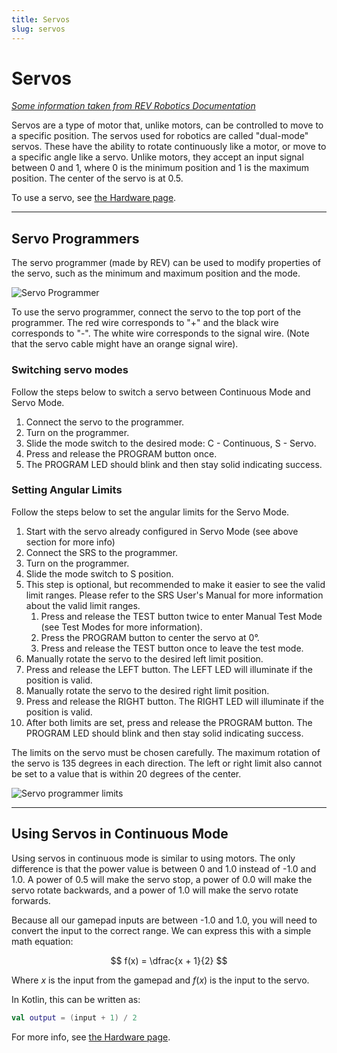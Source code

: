 ```yaml
---
title: Servos
slug: servos
---
```


# Servos

_[Some information taken from REV Robotics Documentation](https://docs.revrobotics.com/rev-crossover-products/servo/srs-programmer/switching-operating-modes)_

Servos are a type of motor that, unlike motors, can be controlled to move to a specific position. The servos used for 
robotics are called "dual-mode" servos. These have the ability to rotate continuously like a motor, or move to a specific
angle like a servo. Unlike motors, they accept an input signal between 0 and 1, where 0 is the minimum position and 1 is the
maximum position. The center of the servo is at 0.5.

To use a servo, see [the Hardware page](/hardware#accessing-servos).

---

## Servo Programmers

The servo programmer (made by REV) can be used to modify properties of the servo, such as the minimum and maximum 
position and the mode.

![Servo Programmer](/servo_programmer.png)

To use the servo programmer, connect the servo to the top port of the programmer. The red wire corresponds to "+" and
the black wire corresponds to "-". The white wire corresponds to the signal wire. (Note that the servo cable might have
an orange signal wire).

### Switching servo modes

Follow the steps below to switch a servo between Continuous Mode and Servo Mode.

 1. Connect the servo to the programmer.
 2. Turn on the programmer.
 3. Slide the mode switch to the desired mode: C - Continuous, S - Servo.
 4. Press and release the PROGRAM button once.
 5. The PROGRAM LED should blink and then stay solid indicating success.

### Setting Angular Limits

Follow the steps below to set the angular limits for the Servo Mode.

 1. Start with the servo already configured in Servo Mode (see above section for more info)
 2. Connect the SRS to the programmer.
 3. Turn on the programmer.
 4. Slide the mode switch to S position.
 5. This step is optional, but recommended to make it easier to see the valid limit ranges. Please refer to the SRS User's Manual for more information about the valid limit ranges.
    1. Press and release the TEST button twice to enter Manual Test Mode (see Test Modes for more information). 
    2. Press the PROGRAM button to center the servo at 0°. 
    3. Press and release the TEST button once to leave the test mode.
 6. Manually rotate the servo to the desired left limit position.
 7. Press and release the LEFT button. The LEFT LED will illuminate if the position is valid.
 8. Manually rotate the servo to the desired right limit position.
 9. Press and release the RIGHT button. The RIGHT LED will illuminate if the position is valid. 
10. After both limits are set, press and release the PROGRAM button. The PROGRAM LED should blink and then stay solid indicating success.

The limits on the servo must be chosen carefully. The maximum rotation of the servo is 135 degrees in each direction.
The left or right limit also cannot be set to a value that is within 20 degrees of the center.

![Servo programmer limits](/sp_limits.avif)

---

## Using Servos in Continuous Mode

Using servos in continuous mode is similar to using motors. The only difference is that the power value is between 
0 and 1.0 instead of -1.0 and 1.0. A power of 0.5 will make the servo stop, a power of 0.0 will make the servo rotate backwards,
and a power of 1.0 will make the servo rotate forwards.

Because all our gamepad inputs are between -1.0 and 1.0, you will need to convert the input to the correct range.
We can express this with a simple math equation:

$$ f(x) = \dfrac{x + 1}{2} $$

Where $x$ is the input from the gamepad and $f(x)$ is the input to the servo.

In Kotlin, this can be written as:

```kotlin
val output = (input + 1) / 2
```

For more info, see [the Hardware page](/hardware#accessing-servos).